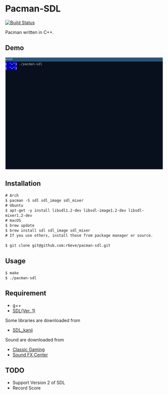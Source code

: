 Pacman-SDL
==========
[![Build Status][]][CI Results]

Pacman written in C++.

## Demo

![pacman-sdl-demo][]

## Installation

```console
# Arch
$ pacman -S sdl sdl_image sdl_mixer
# Ubuntu
$ apt-get -y install libsdl1.2-dev libsdl-image1.2-dev libsdl-mixer1.2-dev
# macOS
$ brew update
$ brew install sdl sdl_image sdl_mixer
# If you use others, install those from package manager or source.

$ git clone git@github.com:r6eve/pacman-sdl.git
```

## Usage

```console
$ make
$ ./pacman-sdl
```

## Requirement

* g++
* [SDL(Ver. 1)][]

Some libraries are downloaded from
* [SDL_kanji][]

Sound are downloaded from
* [Classic Gaming][]
* [Sound FX Center][]

## TODO

* Support Version 2 of SDL
* Record Score

[Build Status]: https://travis-ci.org/r6eve/pacman-sdl.svg?branch=master
[CI Results]: https://travis-ci.org/r6eve/pacman-sdl
[pacman-sdl-demo]: https://raw.githubusercontent.com/r6eve/screenshots/master/pacman-sdl/pacman-sdl.gif
[SDL(Ver. 1)]: http://www.libsdl.org/
[SDL_kanji]: http://shinh.skr.jp/sdlkanji/
[Classic Gaming]: http://www.classicgaming.cc/classics/pac-man/sounds.php
[Sound FX Center]: http://soundfxcenter.com/download-sound/pacman-siren-sound-effect/

